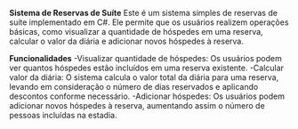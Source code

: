 **Sistema de Reservas de Suíte**
Este é um sistema simples de reservas de suíte implementado em C#. Ele permite que os usuários realizem operações básicas, como visualizar a quantidade de hóspedes em uma reserva, calcular o valor da diária e adicionar novos hóspedes à reserva.

**Funcionalidades**
-Visualizar quantidade de hóspedes: Os usuários podem ver quantos hóspedes estão incluídos em uma reserva existente.
-Calcular valor da diária: O sistema calcula o valor total da diária para uma reserva, levando em consideração o número de dias reservados e aplicando descontos conforme necessário.
-Adicionar hóspedes: Os usuários podem adicionar novos hóspedes à reserva, aumentando assim o número de pessoas incluídas na estadia.
